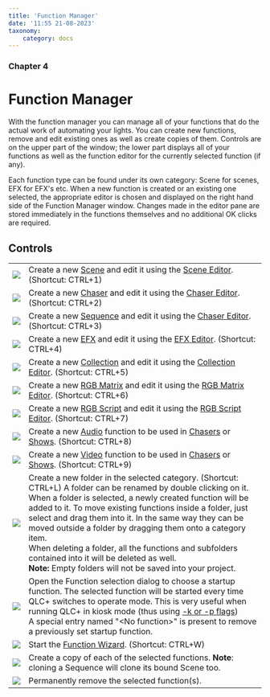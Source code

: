 ```yaml
---
title: 'Function Manager'
date: '11:55 21-08-2023'
taxonomy:
    category: docs
---
```


### Chapter 4

# Function Manager

With the function manager you can manage all of your functions that do the actual work of automating your lights. You can create new functions, remove and edit existing ones as well as create copies of them. Controls are on the upper part of the window; the lower part displays all of your functions as well as the function editor for the currently selected function (if any).

Each function type can be found under its own category: Scene for scenes, EFX for EFX's etc. When a new function is created or an existing one selected, the appropriate editor is chosen and displayed on the right hand side of the Function Manager window. Changes made in the editor pane are stored immediately in the functions themselves and no additional OK clicks are required.

Controls
--------

|     |     |
| --- | --- |
| ![](/basics/scene.png) | Create a new [Scene](/basics/glossary-and-concepts#scene) and edit it using the [Scene Editor](scene-editor). (Shortcut: CTRL+1) |
| ![](/basics/chaser.png) | Create a new [Chaser](/basics/glossary-and-concepts#chaser) and edit it using the [Chaser Editor](chaser-editor). (Shortcut: CTRL+2) |
| ![](/basics/sequence.png) | Create a new [Sequence](/basics/glossary-and-concepts#sequence) and edit it using the [Chaser Editor](chaser-editor). (Shortcut: CTRL+3) |
| ![](/basics/efx.png) | Create a new [EFX](/basics/glossary-and-concepts#efx) and edit it using the [EFX Editor](efx-editor.html). (Shortcut: CTRL+4) |
| ![](/basics/collection.png) | Create a new [Collection](/basics/glossary-and-concepts#collection) and edit it using the [Collection Editor](collection-editor). (Shortcut: CTRL+5) |
| ![](/basics/rgbmatrix.png) | Create a new [RGB Matrix](/basics/glossary-and-concepts#rgb-matrix) and edit it using the [RGB Matrix Editor](rgb-matrix-editor). (Shortcut: CTRL+6) |
| ![](/basics/script.png) | Create a new [RGB Script](/basics/glossary-and-concepts#rgb-script) and edit it using the [RGB Script Editor](rgb-script-api). (Shortcut: CTRL+7) |
| ![](/basics/audio.png) | Create a new [Audio](/basics/glossary-and-concepts#audio) function to be used in [Chasers](/basics/glossary-and-concepts#chaser) or [Shows](/basics/glossary-and-concepts#show). (Shortcut: CTRL+8) |
| ![](/basics/video.png) | Create a new [Video](/basics/glossary-and-concepts#video) function to be used in [Chasers](/basics/glossary-and-concepts#chaser) or [Shows](/basics/glossary-and-concepts#show). (Shortcut: CTRL+9) |
| ![](/basics/folder.png) | Create a new folder in the selected category. (Shortcut: CTRL+L) A folder can be renamed by double clicking on it.  <br>When a folder is selected, a newly created function will be added to it. To move existing functions inside a folder, just select and drag them into it. In the same way they can be moved outside a folder by dragging them onto a category item.  <br>When deleting a folder, all the functions and subfolders contained into it will be deleted as well.  <br>**Note:** Empty folders will not be saved into your project. |
| ![](/basics/autostart.png) | Open the Function selection dialog to choose a startup function. The selected function will be started every time QLC+ switches to operate mode. This is very useful when running QLC+ in kiosk mode (thus using [-k or -p flags](/advanced/command-line-parameters))  <br>A special entry named "&lt;No function&gt;" is present to remove a previously set startup function. |
| ![](/basics/wizard.png) | Start the [Function Wizard](functionwizard.html). (Shortcut: CTRL+W) |
| ![](/basics/editcopy.png) | Create a copy of each of the selected functions. **Note**: cloning a Sequence will clone its bound Scene too. |
| ![](/basics/editdelete.png) | Permanently remove the selected function(s). |